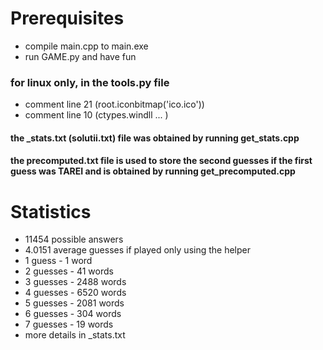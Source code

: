 # Prerequisites
* compile main.cpp to main.exe
* run GAME.py and have fun

### for linux only, in the tools.py file 
*    comment line 21 (root.iconbitmap('ico.ico'))
*    comment line 10 (ctypes.windll ... )

#### the _stats.txt (solutii.txt) file was obtained by running get_stats.cpp
#### the precomputed.txt file is used to store the second guesses if the first guess was TAREI and is obtained by running get_precomputed.cpp
# Statistics
* 11454 possible answers
* 4.0151 average guesses if played only using the helper
* 1 guess - 1 word
* 2 guesses - 41 words
* 3 guesses - 2488 words
* 4 guesses - 6520 words
* 5 guesses - 2081 words
* 6 guesses - 304 words
* 7 guesses - 19 words
* more details in _stats.txt